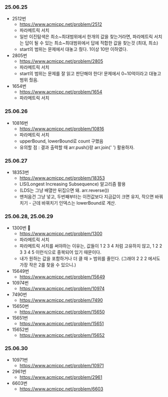 ### 25.06.25
- 2512번
	- https://www.acmicpc.net/problem/2512
	- 파라메트릭 서치
	- 일반 이진탐색은 최소~최대범위에서 한개의 값을 찾는거라면, 파라메트릭 서치는 답이 될 수 있는 최소~최대범위에서 답에 적합한 값을 찾는것 (최대, 최소)
	- start의 범위는 문제에서 대놓고 줬다. 1이상 10만 이하였다.
- 2805번
	-  https://www.acmicpc.net/problem/2805
	- 파라메트릭 서치
	- start의 범위는 문제를 잘 읽고 판단해야 한다! 문제에서 0~10억이라고 대놓고 범위 줬음.
- 1654번
	- https://www.acmicpc.net/problem/1654
	- 파라메트릭 서치
### 25.06.26
- 10816번
	- https://www.acmicpc.net/problem/10816
	- 파라메트릭 서치
	- upperBound, lowerBound로 count 구했음
	- 유의할 점 :  결과 출력할 때 arr.push()랑 arr.join(' ') 활용하자.
### 25.06.27
- 18353번
	- https://www.acmicpc.net/problem/18353
	- LIS(Longest Increasing Subsequence) 알고리즘 활용
	- (LDS는 그냥 배열만 뒤집으면 돼. arr.reverse())
	- 맨처음건 그냥 넣고, 두번째부터는 이전값보다 지금값이 크면 유지, 작으면 바꿔치기 - 근데 바꿔치기 인덱스는 lowerBound로 계산.
### 25.06.28, 25.06.29
- 1300번 🚨
	- https://www.acmicpc.net/problem/1300
	- 파라메트릭 서치
	- 파라메트릭 서치를 써야하는 이유는, 값들이 1 2 3 4 처럼 고유하지 않고, 1 2 2 3 3 4 5 이런식으로 중복되어 있기 때문이다.
	- 내가 원하는 값을 포함하거나 더 클 때 > 범위를 줄인다. (그래야 2 2 2 에서도 가장 작은 2를 찾을 수 있으니.)
- 15649번
	- https://www.acmicpc.net/problem/15649
- 10974번
	- https://www.acmicpc.net/problem/10974
- 7490번
	- https://www.acmicpc.net/problem/7490
- 15650번
	- https://www.acmicpc.net/problem/15650
- 15651번
	- https://www.acmicpc.net/problem/15651
- 15652번
	- https://www.acmicpc.net/problem/15652
### 25.06.30
- 10971번
	- https://www.acmicpc.net/problem/10971
- 2961번
	- https://www.acmicpc.net/problem/2961
- 6603번
	- https://www.acmicpc.net/problem/6603